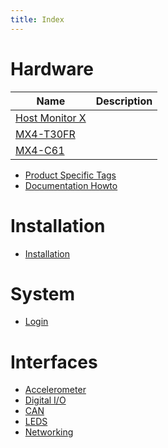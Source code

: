 ```yaml
---
title: Index
---
```


# Hardware

| Name                                      | Description  |
| -----                                     | ------------ |
| [Host Monitor X](hardware/host-monitor-x) |              |
| [MX4-T30FR](hardware/mx4-t30fr)           |              |
| [MX4-C61](hardware/mx4-c61)               |              |

* [Product Specific Tags](tags)
* [Documentation Howto](documentation-howto)


# Installation

* [Installation](installation)


# System

* [Login](login.md)

# Interfaces

* [Accelerometer](interfaces/accelerometer)
* [Digital I/O](interfaces/digital_io)
* [CAN](interfaces/can)
* [LEDS](generic-leds.md)
* [Networking](interfaces/networking.md)
